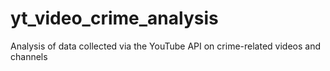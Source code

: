 # yt_video_crime_analysis
Analysis of data collected via the YouTube API on crime-related videos and channels
